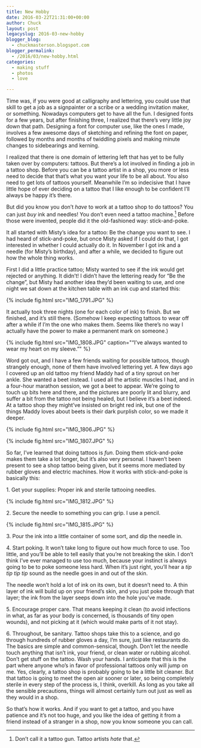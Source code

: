 ```yaml
---
title: New Hobby
date: 2016-03-22T21:31:00+00:00
author: Chuck
layout: post
legacyslug: 2016-03-new-hobby
blogger_blog:
  - chuckmasterson.blogspot.com
blogger_permalink:
  - /2016/03/new-hobby.html
categories:
  - making stuff
  - photos
  - love

---
```


Time was, if you were good at calligraphy and lettering, you could use that
skill to get a job as a signpainter or a scribe or a wedding invitation maker,
or something. Nowadays computers get to have all the fun. I designed fonts for
a few years, but after finishing three, I realized that there’s very little joy
down that path. Designing a font for computer use, like the ones I made,
involves a few awesome days of sketching and refining the font on paper,
followed by months and months of twiddling pixels and making minute changes to
sidebearings and kerning.

I realized that there is one domain of lettering left that has yet to be fully
taken over by computers: tattoos. But there’s a lot involved in finding a job
in a tattoo shop. Before you can be a tattoo artist in a shop, you more or less
need to decide that that’s what you want your life to be all about. You also
need to get lots of tattoos yourself. Meanwhile I’m so indecisive that I have
little hope of ever deciding on a tattoo that I like enough to be confident
I’ll always be happy it’s there.

But did you know you don’t *have* to work at a tattoo shop to do tattoos?  You
can just *buy* ink and needles! You don’t even need a tattoo machine.[^1]
Before those were invented, people did it the old-fashioned way:
stick-and-poke.

It all started with Misty’s idea for a tattoo: <span class="small-caps">Be the
change you want to see.</span> I had heard of stick-and-poke, but once Misty
asked if I could do that, I got interested in whether I could actually do it.
In November I got ink and a needle (for Misty’s birthday), and after a while,
we decided to figure out how the whole thing works.

First I did a little practice tattoo; Misty wanted to see if the ink would get
rejected or anything. It didn’t! I didn’t have the lettering ready for “Be the
change”, but Misty had another idea they’d been waiting to use, and one night
we sat down at the kitchen table with an ink cup and started this: 

{% include fig.html src="IMG_1791.JPG" %}

It actually took three nights (one for each color of ink) to finish. But we
finished, and it’s still there. (Somehow I keep expecting tattoos to wear off
after a while if I’m the one who makes them. Seems like there’s no way I
actually have the power to make a permanent mark on someone.)

{% include fig.html src="IMG_1808.JPG" caption="“I’ve always wanted to wear my
heart on my sleeve.”" %}

Word got out, and I have a few friends waiting for possible tattoos, though
strangely enough, none of them have involved lettering yet. A few days ago I
covered up an old tattoo my friend Maddy had of a tiny sprout on her ankle. She
wanted a beet instead. I used all the artistic muscles I had, and in a
four-hour marathon session, we got a beet to appear. We’re going to touch up
bits here and there, and the pictures are poorly lit and blurry, and suffer a
bit from the tattoo not being healed, but I believe it’s a beet indeed. At a
tattoo shop they might’ve insisted on bright red ink, but one of the things
Maddy loves about beets is their dark purplish color, so we made it deeper.

{% include fig.html src="IMG_1806.JPG" %}

{% include fig.html src="IMG_1807.JPG" %}

So far, I’ve learned that doing tattoos is *fun*. Doing them stick-and-poke
makes them take a lot longer, but it’s also very personal. I haven’t been
present to see a shop tattoo being given, but it seems more mediated by rubber
gloves and electric machines. How it works with stick-and-poke is basically
this:

1\. Get your supplies: Proper ink and sterile tattooing needles. 

{% include fig.html src="IMG_1812.JPG" %}

2\. Secure the needle to something you can grip. I use a pencil. 

{% include fig.html src="IMG_1815.JPG" %}

3\. Pour the ink into a little container of some sort, and dip the needle in.

4\. Start poking. It won’t take long to figure out how much force to use. Too
little, and you’ll be able to tell easily that you’re not breaking the skin.  I
don’t think I’ve ever managed to use too much, because your instinct is always
going to be to poke someone less hard. When it’s just right, you’ll hear a *tip
tip tip tip* sound as the needle goes in and out of the skin.

The needle won’t hold a lot of ink on its own, but it doesn’t need to. A thin
layer of ink will build up on your friend’s skin, and you just poke through
that layer; the ink from the layer seeps down into the hole you’ve made.

5\. Encourage proper care.  That means keeping it clean (to avoid infections in
what, as far as your body is concerned, is thousands of tiny open wounds), and
not picking at it (which would make parts of it not stay).

6\. Throughout, be sanitary. Tattoo shops take this to a science, and go
through hundreds of rubber gloves a day, I’m sure, just like restaurants do.
The basics are simple and common-sensical, though. Don’t let the needle touch
anything that isn’t ink, your friend, or clean water or rubbing alcohol. Don’t
get stuff on the tattoo. Wash your hands. I anticipate that this is the part
where anyone who’s in favor of professional tattoos only will jump on me. Yes,
clearly, a tattoo shop is probably going to be a little bit cleaner. But that
tattoo is going to meet the open air sooner or later, so being completely
sterile in every step of the process is, I think, overkill. As long as you take
all the sensible precautions, things will almost certainly turn out just as
well as they would in a shop.

So that’s how it works. And if you want to get a tattoo, and you have patience
and it’s not too huge, and you like the idea of getting it from a friend
instead of a stranger in a shop, now you know someone you can call.

[^1]: Don’t call it a tattoo gun. Tattoo artists *hate* that.
